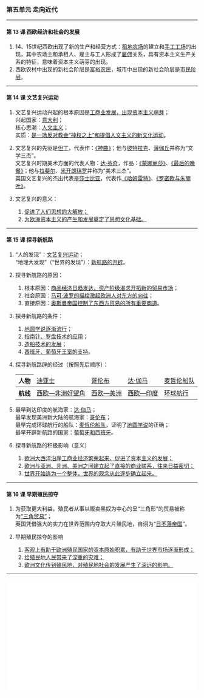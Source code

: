 ### 第五单元 走向近代

---

#### 第 13 课 西欧经济和社会的发展

1. 14、15世纪西欧出现了新的生产和经营方式：<u>租地农场</u>的建立和<u>手工工场</u>的出现，其中农场主和承租人、雇主与工人形成了<u>雇佣</u>关系，具有资本主义生产关系的特征，意味着资本主义萌芽的出现。
2. 西欧农村中出现的新社会阶层是<u>富裕农民</u>，城市中出现的新社会阶层是<u>市民阶层</u>。

---

#### 第 14 课 文艺复兴运动

1. 文艺复兴运动兴起的根本原因是<u>工商业发展，出现资本主义萌芽</u>；<br>
   兴起国家：<u>意大利</u>；<br>
   核心思潮：<u>人文主义</u>；<br>
   实质：<u>是一场反对教会“神权之上”和提倡人文主义的新文化运动</u>。

2. 文艺复兴的先驱是<u>但丁</u>，代表作：<u>《神曲》</u>；他与<u>彼特拉克</u>、<u>薄伽丘</u>并称为“文学三杰”。<br>
   文艺复兴时期美术方面的代表人物：<u>达·芬奇</u>，作品：<u>《蒙娜丽莎》</u>、<u>《最后的晚餐》</u>；他与<u>拉斐尔</u>、<u>米开朗琪罗</u>并称为“美术三杰”。<br>
   英国文艺复兴的杰出代表是<u>莎士比亚</u>，代表作<u>《哈姆雷特》</u>、<u>《罗密欧与朱丽叶》</u>。

3. 文艺复兴的意义：

   1. <u>促进了人们思想的大解放；</u>
   2. <u>为欧洲资本主义的产生和发展奠定了思想文化基础。</u>

---

#### 第 15 课 探寻新航路

1. “人的发现”：<u>文艺复兴运动</u>；<br>
   “地理大发现”（“世界的发现”）：<u>新航路的开辟</u>。

2. 探寻新航路的原因：

   1. 根本原因：<u>商品经济日趋发达，资产阶级渴求开拓新的贸易市场</u>；
   2. 社会原因：<u>马可·波罗的描绘激起欧洲人对东方的向往</u>；
   3. 直接原因：<u>奥斯曼帝国控制了东西方贸易的所有重要商道</u>。

3. 探寻新航路的条件：

   1. <u>地圆学说逐渐流行</u>；
   2. <u>指南针、罗盘技术的应用</u>；
   3. <u>造船技术的发展</u>；
   4. <u>西班牙、葡萄牙王室的支持</u>。

4. 探寻新航路辟的经过（按照先后顺序）：

   <table><thead><tr><th>人物</th><td><u>迪亚士</u></td><td><u>哥伦布</u></td><td><u>达·伽马</u></td><td><u>麦哲伦船队</u></td></tr></thead><tbody><tr><th>航线</th><td><u>西欧—非洲好望角</u></td><td><u>西欧—美洲</u></td><td><u>西欧—印度</u></td><td><u>环球航行</u></td></tr></tbody></table>

5. 最早到达印度的航海家：<u>达·伽马</u>；<br>
   最早发现美洲新大陆的航海家：<u>哥伦布</u>；<br>
   最早完成环球航行的船队：<u>麦哲伦船队</u>，证明了<u>地圆学说</u>的正确；<br>
   最早开辟新航路的国家：<u>葡萄牙和西班牙</u>。

6. 探寻新航路的积极影响（意义）

    1. <u>欧洲大西洋沿岸工商业经济繁荣起来，促进了资本主义的发展；</u>
    2. <u>欧洲与亚洲、非洲、美洲之间建立起了直接的商业联系，往来日益密切；</u>
    3. <u>世界开始连为一个整体，世界的观念从此逐步确立起来。</u>

---

#### 第 16 课 早期殖民掠夺

1. 为获取更大利益，殖民者从事以贩卖黑奴为中心的呈“三角形”的贸易被称为<u>“三角贸易”</u>；<br>
   英国凭借强大的实力在世界范围内夺取大片殖民地，自诩为“<u>日不落帝国</u>”。

2. 早期殖民掠夺的影响

    1. <u>客观上有助于欧洲殖民国家的资本原始积累，有助于世界市场逐渐形成；</u>
    2. <u>给殖民地人民带来了深重的灾难；</u>
    3. <u>欧洲文化传到殖民地，对殖民地社会的发展产生了深远的影响。</u>

---

<iframe src="/assets/summaries-blank/hw-4-1_5-1.pdf" frameborder="0" width="100%" type="application/pdf"></iframe>

<iframe src="/assets/summaries-blank/hw-5-2.pdf" frameborder="0" width="100%" type="application/pdf"></iframe>

